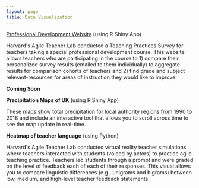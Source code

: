 ```yaml
---
layout: page
title: Data Visualization
---
```


[Professional Development Website](https://kcsadow.shinyapps.io/agile_lab/) (using R Shiny App)

Harvard's Agile Teacher Lab conducted a Teaching Practices Survey for teachers taking a special professional development course. This website allows teachers who are participating in the course to 1) compare their personalized survey results (emailed to them individually) to aggregate results for comparison cohorts of teachers and 2) find grade and subject relevant-resources for areas of instruction they would like to improve. 


**Coming Soon**

**Precipitation Maps of UK** (using R Shiny App)

These maps show total precipitation for local authority regions from 1990 to 2018 and include an interactive tool that allows you to scroll across time to see the map update in real-time.


**Heatmap of teacher language** (using Python)

Harvard's Agile Teacher Lab conducted virtual reality teacher simulations where teachers interacted with students (voiced by actors) to practice agile teaching practice. Teachers led students through a prompt and were graded on the level of feedback each of each of their responses. This visual allows you to compare linguistic differences (e.g., unigrams and bigrams) between low, medium, and high-level teacher feedback statements.  

